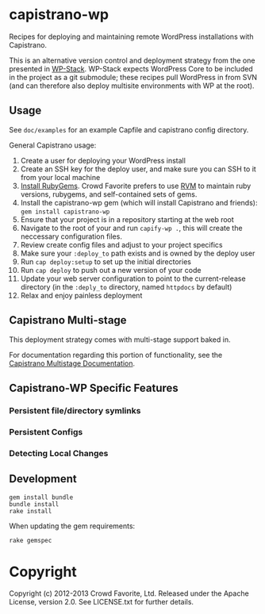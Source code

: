 # capistrano-wp

Recipes for deploying and maintaining remote WordPress installations with
Capistrano.

This is an alternative version control and deployment strategy from the
one presented in [WP-Stack](https://github.com/markjaquith/WP-Stack).
WP-Stack expects WordPress Core to be included in the project as a git
submodule; these recipes pull WordPress in from SVN (and can therefore
also deploy multisite environments with WP at the root).

## Usage

See `doc/examples` for an example Capfile and capistrano config directory.

General Capistrano usage:

1. Create a user for deploying your WordPress install
2. Create an SSH key for the deploy user, and make sure you can SSH to it from your local machine
3. [Install RubyGems][rubygems].  Crowd Favorite prefers to use [RVM][rvm] to maintain ruby versions, rubygems, and self-contained sets of gems.
4. Install the capistrano-wp gem (which will install Capistrano and friends): `gem install capistrano-wp`
5. Ensure that your project is in a repository starting at the web root
6. Navigate to the root of your and run `capify-wp .`, this will create the neccessary configuration files.
7. Review create config files and adjust to your project specifics
7. Make sure your `:deploy_to` path exists and is owned by the deploy user
8. Run `cap deploy:setup` to set up the initial directories
9. Run `cap deploy` to push out a new version of your code
10. Update your web server configuration to point to the current-release directory (in the `:deply_to` directory, named `httpdocs` by default)
11. Relax and enjoy painless deployment

## Capistrano Multi-stage

This deployment strategy comes with multi-stage support baked in.

For documentation regarding this portion of functionality, see the
[Capistrano Multistage Documentation](https://github.com/capistrano/capistrano/wiki/2.x-Multistage-Extension).

## Capistrano-WP Specific Features

### Persistent file/directory symlinks

### Persistent Configs

### Detecting Local Changes

## Development

[rubygems]: http://rubygems.org/pages/download
[rvm]: https://rvm.io/

	gem install bundle
	bundle install
	rake install

When updating the gem requirements:

	rake gemspec

# Copyright

Copyright (c) 2012-2013 Crowd Favorite, Ltd. Released under the Apache License, version 2.0. See LICENSE.txt for further details.

